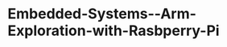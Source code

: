 Embedded-Systems--Arm-Exploration-with-Rasbperry-Pi
===================================================
